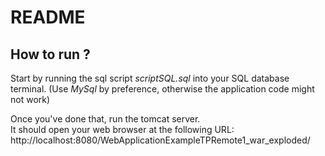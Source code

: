 # README

## How to run ?

Start by running the sql script *scriptSQL.sql* into your SQL database terminal.
(Use *MySql* by preference, otherwise the application code might not work)

Once you've done that, run the tomcat server.<br/>
It should open your web browser at the following URL:<br/>
http://localhost:8080/WebApplicationExampleTPRemote1_war_exploded/

